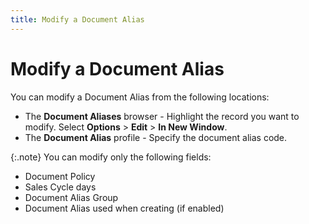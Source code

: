 ```yaml
---
title: Modify a Document Alias
---
```


# Modify a Document Alias


You can modify a Document Alias from the  following locations:

- The **Document 
 Aliases** browser - Highlight the record you want to modify. Select  **Options** > **Edit**  > **In New Window**.
- The **Document 
 Alias** profile - Specify the document alias code.



{:.note}
You can modify only the following fields:

- Document Policy
- Sales Cycle  days
- Document Alias  Group
- Document Alias  used when creating (if enabled)
